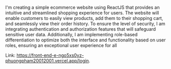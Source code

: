 
I'm creating a simple ecommerce website using ReactJS that provides an intuitive and streamlined shopping experience for users. The website will enable customers to easily view products, add them to their shopping cart, and seamlessly view their order history. To ensure the level of security, I am integrating authentication and authorization features that will safeguard sensitive user data. Additionally, I am implementing role-based differentiation to optimize both the interface and functionality based on user roles, ensuring an exceptional user experience for all

Link: https://front-end-e-ngo5xs0yz-phuongpham20012001.vercel.app/login.

